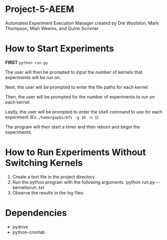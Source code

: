 # Project-5-AEEM
Automated Experiment Execution Manager created by Dre Woolston, Mark Thompson, Miah Weems, and Quinn Scrivner

# How to Start Experiments
**FIRST** `python run.py`

The user will then be prompted to input the number of kernels that experiments will be run on. 

Next, the user will be prompted to enter the file paths for each kernel.

Then, the user will be prompted for the number of experiments to run on each kernel.

Lastly, the user will be prompted to enter the shell command to use for each experiment (Ex. `/home/gapbs/bfs -g 10 -n 1`)

The program will then start a timer and then reboot and begin the experiments.


# How to Run Experiments Without Switching Kernels
1. Create a text file in the project directory
2. Run the python program with the following arguments `python run.py --kerneltorun <textFileName>.txt
3. Observe the results in the log files

# Dependencies
- pydrive
- python-crontab

